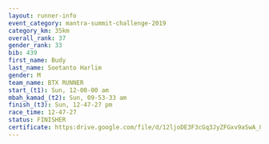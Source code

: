 ```yaml
---
layout: runner-info 
event_category: mantra-summit-challenge-2019 
category_km: 35km 
overall_rank: 37
gender_rank: 33
bib: 439
first_name: Budy
last_name: Soetanto Harlim
gender: M
team_name: BTX RUNNER
start_(t1): Sun, 12-00-00 am
mbah_kamad_(t2): Sun, 09-53-33 am
finish_(t3): Sun, 12-47-27 pm
race_time: 12-47-27
status: FINISHER
certificate: https:drive.google.com/file/d/12ljoDE3F3cGq3JyZFGxv9aSwA_8tmfge/view?usp=sharing
---
```

